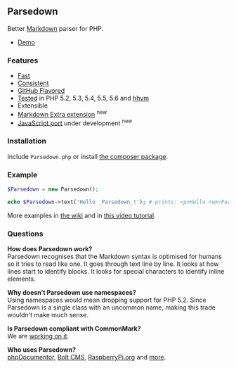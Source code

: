 ## Parsedown

Better [Markdown](http://en.wikipedia.org/wiki/Markdown) parser for PHP.

* [Demo](http://parsedown.org/demo)

### Features

* [Fast](http://parsedown.org/speed)
* [Consistent](http://parsedown.org/consistency)
* [GitHub Flavored](https://help.github.com/articles/github-flavored-markdown)
* [Tested](https://travis-ci.org/erusev/parsedown) in PHP 5.2, 5.3, 5.4, 5.5, 5.6 and [hhvm](http://www.hhvm.com/)
* Extensible
* [Markdown Extra extension](https://github.com/erusev/parsedown-extra) <sup>new</sup>
* [JavaScript port](https://github.com/hkdobrev/parsedown.js) under development <sup>new</sup>

### Installation

Include `Parsedown.php` or install [the composer package](https://packagist.org/packages/erusev/parsedown).

### Example

``` php
$Parsedown = new Parsedown();

echo $Parsedown->text('Hello _Parsedown_!'); # prints: <p>Hello <em>Parsedown</em>!</p>
```

More examples in [the wiki](https://github.com/erusev/parsedown/wiki/Usage) and in [this video tutorial](http://youtu.be/wYZBY8DEikI).

### Questions

**How does Parsedown work?**<br/>
Parsedown recognises that the Markdown syntax is optimised for humans so it tries to read like one. It goes through text line by line. It looks at how lines start to identify blocks. It looks for special characters to identify inline elements.

**Why doesn’t Parsedown use namespaces?**<br/>
Using namespaces would mean dropping support for PHP 5.2. Since Parsedown is a single class with an uncommon name, making this trade wouldn't make much sense.

**Is Parsedown compliant with CommonMark?**<br/>
We are [working on it](https://github.com/erusev/parsedown/tree/commonmark).

**Who uses Parsedown?**<br/>
[phpDocumentor](http://www.phpdoc.org/), [Bolt CMS](http://bolt.cm/), [RaspberryPi.org](http://www.raspberrypi.org/) and [more](https://www.versioneye.com/php/erusev:parsedown/references).
